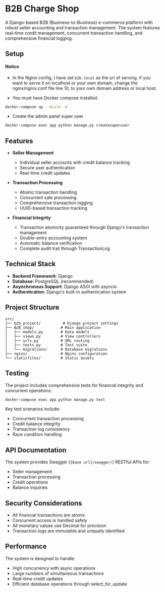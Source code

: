 # B2B Charge Shop

A Django-based B2B (Business-to-Business) e-commerce platform with robust seller accounting and transaction management. The system features real-time credit management, concurrent transaction handling, and comprehensive financial logging.

## Setup

#### Notice
- In the Nginx config, I have set `b2b.local` as the url of serving.
if you want to serve it on localhost or your own domain,
change the nginx/nginx.conf file line 10, to your own domain address or local host.

- You must have Docker compose installed.

```bash
docker-compose up --build -d
```

- Create the admin panel super user

```bash
docker-compose exec app python manage.py createsuperuser
```

## Features

- **Seller Management**
  - Individual seller accounts with credit balance tracking
  - Secure user authentication
  - Real-time credit updates

- **Transaction Processing**
  - Atomic transaction handling
  - Concurrent sale processing
  - Comprehensive transaction logging
  - UUID-based transaction tracking

- **Financial Integrity**
  - Transaction atomicity guaranteed through Django's transaction management
  - Double-entry accounting system
  - Automatic balance verification
  - Complete audit trail through TransactionLog

## Technical Stack

- **Backend Framework**: Django
- **Database**: PostgreSQL (recommended)
- **Asynchronous Support**: Django ASGI with asyncio
- **Authentication**: Django's built-in authentication system

## Project Structure

```
src/
├── b2b_project/          # Django project settings
├── B2B_shop/            # Main application
│   ├── models.py        # Data models
│   ├── views.py         # View controllers
│   ├── urls.py          # URL routing
│   ├── tests.py         # Test suite
│   └── migrations/      # Database migrations
├── nginx/               # Nginx configuration
└── staticfiles/         # Static assets
```

## Testing

The project includes comprehensive tests for financial integrity and concurrent operations:

```bash
docker-compose exec app python manage.py test
```

Key test scenarios include:
- Concurrent transaction processing
- Credit balance integrity
- Transaction log consistency
- Race condition handling

## API Documentation

The system provides Swagger (`{base url}/swagger/`) RESTful APIs for:
- Seller management
- Transaction processing
- Credit operations
- Balance inquiries

## Security Considerations

- All financial transactions are atomic
- Concurrent access is handled safely
- All monetary values use Decimal for precision
- Transaction logs are immutable and uniquely identified

## Performance

The system is designed to handle:
- High concurrency with async operations
- Large numbers of simultaneous transactions
- Real-time credit updates
- Efficient database operations through select_for_update

